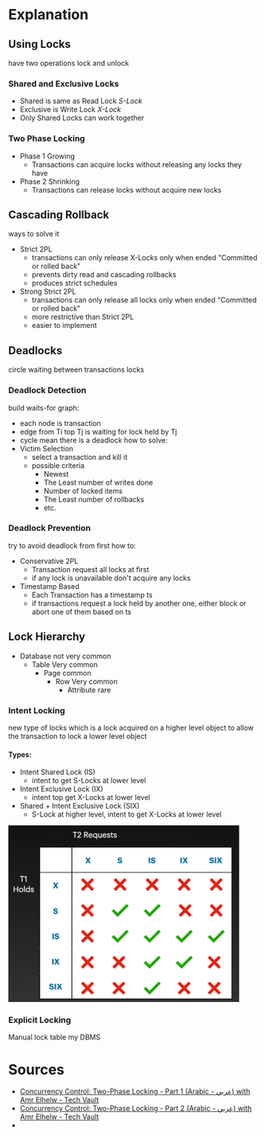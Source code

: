 # Explanation
## Using Locks
have two operations lock and unlock 
### Shared and Exclusive Locks
- Shared is same as Read Lock *S-Lock* 
- Exclusive is Write Lock *X-Lock* 
- Only Shared Locks can work together 
### Two Phase Locking
- Phase 1 Growing
	- Transactions can acquire locks without releasing any locks they have
- Phase 2 Shrinking
	- Transactions can release locks without acquire new locks
## Cascading Rollback
ways to solve it
- Strict 2PL
	- transactions can only release X-Locks only when ended "Committed or rolled back" 
	- prevents dirty read and cascading rollbacks
	- produces strict schedules 
- Strong Strict 2PL
	- transactions can only release all locks only when ended "Committed or rolled back" 
	- more restrictive than Strict 2PL
	- easier to implement 
## Deadlocks
circle waiting between transactions locks
### Deadlock Detection
build waits-for graph:
- each node is transaction 
- edge from Ti top Tj is waiting for lock held by Tj
- cycle mean there is a deadlock
how to solve:
- Victim Selection
	- select a transaction and kill it
	- possible criteria
		- Newest
		- The Least number of writes done
		- Number of locked items
		- The Least number of rollbacks
		- etc.
### Deadlock Prevention
try to avoid deadlock from first
how to:
- Conservative 2PL
	- Transaction request all locks at first
	- if any lock is unavailable don't acquire any locks
- Timestamp Based
	- Each Transaction has a timestamp ts
	- if transactions request a lock held by another one, either block or abort one of them based on ts
## Lock Hierarchy
- Database not very common
	- Table Very common
		- Page common
			- Row Very common
				- Attribute rare
### Intent Locking
new type of locks which is a lock acquired on a higher level object to allow the transaction to lock a lower level object
#### Types:
- Intent Shared Lock (IS)
	- intent to get S-Locks at lower level
- Intent Exclusive Lock (IX)
	- intent top get X-Locks at lower level
- Shared + Intent Exclusive Lock (SIX)
	- S-Lock at higher level, intent to get X-Locks at lower level

![](Imgs/Pasted%20image%2020250426192009.png)
### Explicit Locking
Manual lock table my DBMS
# Sources
- [Concurrency Control: Two-Phase Locking - Part 1 (Arabic - عربي) with Amr Elhelw - Tech Vault](https://www.youtube.com/watch?v=s8w-GplT6K4&list=PLE8kQVoC67PzGwMMsSk3C8MvfAqcYjusF&index=19&pp=iAQB "Concurrency Control: Two-Phase Locking - Part 1 (Arabic - عربي) with Amr Elhelw - Tech Vault")
- [Concurrency Control: Two-Phase Locking - Part 2 (Arabic - عربي) with Amr Elhelw - Tech Vault](https://www.youtube.com/watch?v=4Ll7zlC9f4w&list=PLE8kQVoC67PzGwMMsSk3C8MvfAqcYjusF&index=20&pp=iAQB "Concurrency Control: Two-Phase Locking - Part 2 (Arabic - عربي) with Amr Elhelw - Tech Vault")
- 